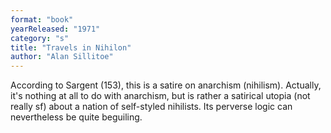 ```yaml
---
format: "book"
yearReleased: "1971"
category: "s"
title: "Travels in Nihilon"
author: "Alan Sillitoe"
---
```

According to Sargent (153), this is a satire on anarchism  (nihilism). Actually, it's nothing at all to do with anarchism, but is rather a  satirical utopia (not really sf) about a nation of self-styled nihilists. Its  perverse logic can nevertheless be quite beguiling.